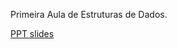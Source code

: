 Primeira Aula de Estruturas de Dados.


[PPT slides](https://drive.google.com/file/d/1REDYrO1iS1RjwqRJl1cICDogTLpZIKFf/view?usp=drive_link)
